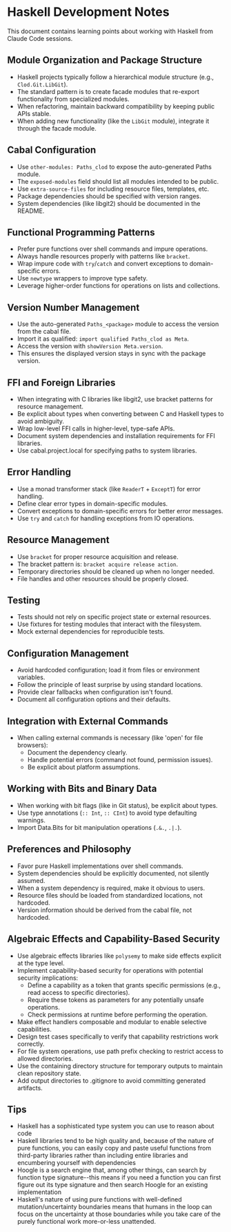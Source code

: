 # Haskell Development Notes

This document contains learning points about working with Haskell from Claude Code sessions.

## Module Organization and Package Structure

- Haskell projects typically follow a hierarchical module structure (e.g., `Clod.Git.LibGit`).
- The standard pattern is to create facade modules that re-export functionality from specialized modules.
- When refactoring, maintain backward compatibility by keeping public APIs stable.
- When adding new functionality (like the `LibGit` module), integrate it through the facade module.

## Cabal Configuration

- Use `other-modules: Paths_clod` to expose the auto-generated Paths module.
- The `exposed-modules` field should list all modules intended to be public.
- Use `extra-source-files` for including resource files, templates, etc.
- Package dependencies should be specified with version ranges.
- System dependencies (like libgit2) should be documented in the README.

## Functional Programming Patterns

- Prefer pure functions over shell commands and impure operations.
- Always handle resources properly with patterns like `bracket`.
- Wrap impure code with `try`/`catch` and convert exceptions to domain-specific errors.
- Use `newtype` wrappers to improve type safety.
- Leverage higher-order functions for operations on lists and collections.

## Version Number Management

- Use the auto-generated `Paths_<package>` module to access the version from the cabal file.
- Import it as qualified: `import qualified Paths_clod as Meta`.
- Access the version with `showVersion Meta.version`.
- This ensures the displayed version stays in sync with the package version.

## FFI and Foreign Libraries

- When integrating with C libraries like libgit2, use bracket patterns for resource management.
- Be explicit about types when converting between C and Haskell types to avoid ambiguity.
- Wrap low-level FFI calls in higher-level, type-safe APIs.
- Document system dependencies and installation requirements for FFI libraries.
- Use cabal.project.local for specifying paths to system libraries.

## Error Handling

- Use a monad transformer stack (like `ReaderT` + `ExceptT`) for error handling.
- Define clear error types in domain-specific modules.
- Convert exceptions to domain-specific errors for better error messages.
- Use `try` and `catch` for handling exceptions from IO operations.

## Resource Management

- Use `bracket` for proper resource acquisition and release.
- The bracket pattern is: `bracket acquire release action`.
- Temporary directories should be cleaned up when no longer needed.
- File handles and other resources should be properly closed.

## Testing

- Tests should not rely on specific project state or external resources.
- Use fixtures for testing modules that interact with the filesystem.
- Mock external dependencies for reproducible tests.

## Configuration Management

- Avoid hardcoded configuration; load it from files or environment variables.
- Follow the principle of least surprise by using standard locations.
- Provide clear fallbacks when configuration isn't found.
- Document all configuration options and their defaults.

## Integration with External Commands

- When calling external commands is necessary (like 'open' for file browsers):
  - Document the dependency clearly.
  - Handle potential errors (command not found, permission issues).
  - Be explicit about platform assumptions.

## Working with Bits and Binary Data

- When working with bit flags (like in Git status), be explicit about types.
- Use type annotations (`:: Int`, `:: CInt`) to avoid type defaulting warnings.
- Import Data.Bits for bit manipulation operations (`.&.`, `.|.`).

## Preferences and Philosophy

- Favor pure Haskell implementations over shell commands.
- System dependencies should be explicitly documented, not silently assumed.
- When a system dependency is required, make it obvious to users.
- Resource files should be loaded from standardized locations, not hardcoded.
- Version information should be derived from the cabal file, not hardcoded.

## Algebraic Effects and Capability-Based Security

- Use algebraic effects libraries like `polysemy` to make side effects explicit at the type level.
- Implement capability-based security for operations with potential security implications:
  - Define a capability as a token that grants specific permissions (e.g., read access to specific directories).
  - Require these tokens as parameters for any potentially unsafe operations.
  - Check permissions at runtime before performing the operation.
- Make effect handlers composable and modular to enable selective capabilities.
- Design test cases specifically to verify that capability restrictions work correctly.
- For file system operations, use path prefix checking to restrict access to allowed directories.
- Use the containing directory structure for temporary outputs to maintain clean repository state.
- Add output directories to .gitignore to avoid committing generated artifacts.

## Tips

- Haskell has a sophisticated type system you can use to reason about code
- Haskell libraries tend to be high quality and, because of the nature of pure
  functions, you can easily copy and paste useful functions from third-party
  libraries rather than including entire libraries and encumbering yourself
  with dependencies
- Hoogle is a search engine that, among other things, can search by function
  type signature--this means if you need a function you can first figure out
  its type signature and then search Hoogle for an existing implementation
- Haskell's nature of using pure functions with well-defined
  mutation/uncertainty boundaries means that humans in the loop can focus on
  the uncertainty at those boundaries while you take care of the purely
  functional work more-or-less unattended.
